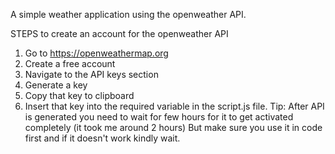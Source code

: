 A simple weather application using the openweather API.

STEPS to create an account for the openweather API

1. Go to https://openweathermap.org
2. Create a free account
3. Navigate to the API keys section
4. Generate a key
5. Copy that key to clipboard
6. Insert that key into the required variable in the script.js file.
Tip: After API is generated you need to wait for few hours for it to get activated completely (it took me around 2 hours)
      But make sure you use it in code first and if it doesn't work kindly wait.
